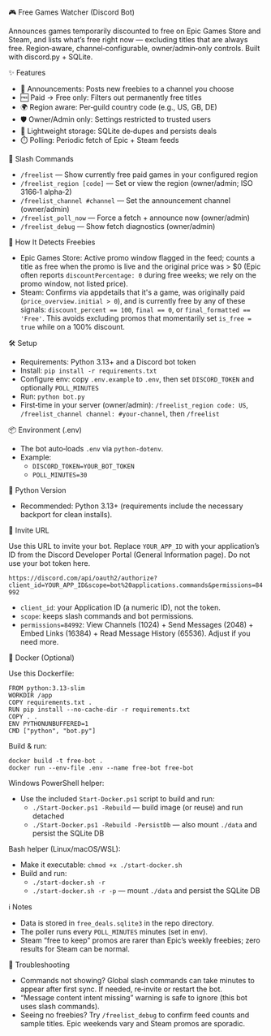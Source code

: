 🎮 Free Games Watcher (Discord Bot)

Announces games temporarily discounted to free on Epic Games Store and Steam, and lists what’s free right now — excluding titles that are always free. Region‑aware, channel‑configurable, owner/admin‑only controls. Built with discord.py + SQLite.

✨ Features

- 🔔 Announcements: Posts new freebies to a channel you choose
- 🆓 Paid → Free only: Filters out permanently free titles
- 🌍 Region aware: Per‑guild country code (e.g., US, GB, DE)
- 🛡️ Owner/Admin only: Settings restricted to trusted users
- 💾 Lightweight storage: SQLite de‑dupes and persists deals
- ⏱️ Polling: Periodic fetch of Epic + Steam feeds

🧩 Slash Commands

- `/freelist` — Show currently free paid games in your configured region
- `/freelist_region [code]` — Set or view the region (owner/admin; ISO 3166‑1 alpha‑2)
- `/freelist_channel #channel` — Set the announcement channel (owner/admin)
- `/freelist_poll_now` — Force a fetch + announce now (owner/admin)
- `/freelist_debug` — Show fetch diagnostics (owner/admin)

🧠 How It Detects Freebies

- Epic Games Store: Active promo window flagged in the feed; counts a title as free when the promo is live and the original price was > $0 (Epic often reports `discountPercentage: 0` during free weeks; we rely on the promo window, not listed price).
 - Steam: Confirms via appdetails that it's a game, was originally paid (`price_overview.initial > 0`), and is currently free by any of these signals: `discount_percent == 100`, `final == 0`, or `final_formatted == 'Free'`. This avoids excluding promos that momentarily set `is_free = true` while on a 100% discount.

🛠️ Setup

- Requirements: Python 3.13+ and a Discord bot token
- Install: `pip install -r requirements.txt`
- Configure env: copy `.env.example` to `.env`, then set `DISCORD_TOKEN` and optionally `POLL_MINUTES`
- Run: `python bot.py`
- First‑time in your server (owner/admin): `/freelist_region code: US`, `/freelist_channel channel: #your-channel`, then `/freelist`

📦 Environment (.env)

- The bot auto‑loads `.env` via `python-dotenv`.
- Example:
  - `DISCORD_TOKEN=YOUR_BOT_TOKEN`
  - `POLL_MINUTES=30`

🐍 Python Version

- Recommended: Python 3.13+ (requirements include the necessary backport for clean installs).

🔗 Invite URL

Use this URL to invite your bot. Replace `YOUR_APP_ID` with your application’s ID from the Discord Developer Portal (General Information page). Do not use your bot token here.

`https://discord.com/api/oauth2/authorize?client_id=YOUR_APP_ID&scope=bot%20applications.commands&permissions=84992`

- `client_id`: your Application ID (a numeric ID), not the token.
- `scope`: keeps slash commands and bot permissions.
- `permissions=84992`: View Channels (1024) + Send Messages (2048) + Embed Links (16384) + Read Message History (65536). Adjust if you need more.

🐳 Docker (Optional)

Use this Dockerfile:

```
FROM python:3.13-slim
WORKDIR /app
COPY requirements.txt .
RUN pip install --no-cache-dir -r requirements.txt
COPY . .
ENV PYTHONUNBUFFERED=1
CMD ["python", "bot.py"]
```

Build & run:

```
docker build -t free-bot .
docker run --env-file .env --name free-bot free-bot
```

Windows PowerShell helper:

- Use the included `Start-Docker.ps1` script to build and run:
  - `./Start-Docker.ps1 -Rebuild` — build image (or reuse) and run detached
  - `./Start-Docker.ps1 -Rebuild -PersistDb` — also mount `./data` and persist the SQLite DB

Bash helper (Linux/macOS/WSL):

- Make it executable: `chmod +x ./start-docker.sh`
- Build and run:
  - `./start-docker.sh -r`
  - `./start-docker.sh -r -p` — mount `./data` and persist the SQLite DB

ℹ️ Notes

- Data is stored in `free_deals.sqlite3` in the repo directory.
- The poller runs every `POLL_MINUTES` minutes (set in env).
- Steam “free to keep” promos are rarer than Epic’s weekly freebies; zero results for Steam can be normal.

🙋 Troubleshooting

- Commands not showing? Global slash commands can take minutes to appear after first sync. If needed, re‑invite or restart the bot.
- “Message content intent missing” warning is safe to ignore (this bot uses slash commands).
- Seeing no freebies? Try `/freelist_debug` to confirm feed counts and sample titles. Epic weekends vary and Steam promos are sporadic.
